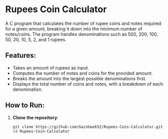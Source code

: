 # Rupees Coin Calculator

A C program that calculates the number of rupee coins and notes required for a given amount, breaking it down into the minimum number of notes/coins. The program handles denominations such as 500, 200, 100, 50, 20, 10, 5, 2, and 1 rupees.

## Features:
- Takes an amount of rupees as input.
- Computes the number of notes and coins for the provided amount.
- Breaks the amount into the largest possible denominations first.
- Displays the total number of coins and notes, with a breakdown of each denomination.

## How to Run:
1. **Clone the repository**:
   ```bash
   git clone https://github.com/GainGeek52/Rupees-Coin-Calculator.git
   cd Rupees-Coin-Calculator
